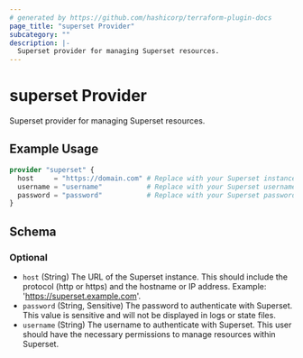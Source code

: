 ```yaml
---
# generated by https://github.com/hashicorp/terraform-plugin-docs
page_title: "superset Provider"
subcategory: ""
description: |-
  Superset provider for managing Superset resources.
---
```


# superset Provider

Superset provider for managing Superset resources.

## Example Usage

```terraform
provider "superset" {
  host     = "https://domain.com" # Replace with your Superset instance URL
  username = "username"           # Replace with your Superset username
  password = "password"           # Replace with your Superset password
}
```

<!-- schema generated by tfplugindocs -->
## Schema

### Optional

- `host` (String) The URL of the Superset instance. This should include the protocol (http or https) and the hostname or IP address. Example: 'https://superset.example.com'.
- `password` (String, Sensitive) The password to authenticate with Superset. This value is sensitive and will not be displayed in logs or state files.
- `username` (String) The username to authenticate with Superset. This user should have the necessary permissions to manage resources within Superset.
